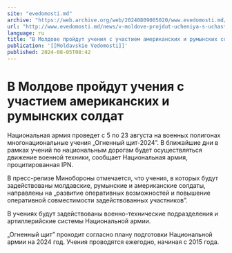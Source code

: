 ```yaml
---
site: "evedomosti.md"
archive: "https://web.archive.org/web/20240809005020/www.evedomosti.md/news/v-moldove-projdut-ucheniya-s-uchastiem-amerikanskih-i-rumyns"
url: "http://www.evedomosti.md/news/v-moldove-projdut-ucheniya-s-uchastiem-amerikanskih-i-rumyns"
language: ru
title: "В Молдове пройдут учения с участием американских и румынских солдат"
publication: '[[Moldavskie Vedomosti]]'
published: 2024-08-05T08:42
---
```


# В Молдове пройдут учения с участием американских и румынских солдат

Национальная армия проведет с 5 по 23 августа на военных полигонах многонациональные учения „Огненный щит-2024”. В ближайшие дни в рамках учений по национальным дорогам будет осуществляться движение военной техники, сообщает Национальная армия, процитированная IPN.

В пресс-релизе Минобороны отмечается, что учения, в которых будут задействованы молдавские, румынские и американские солдаты, направлены на „развитие оперативных возможностей и повышение оперативной совместимости задействованных участников”.

В учениях будут задействованы военно-технические подразделения и артиллерийские системы Национальной армии.

„Огненный щит” проходит согласно плану подготовки Национальной армии на 2024 год. Учения проводятся ежегодно, начиная с 2015 года.